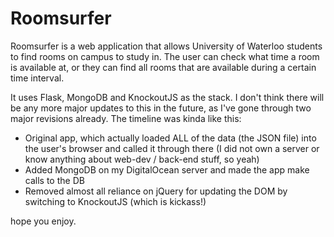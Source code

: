 Roomsurfer
==========

Roomsurfer is a web application that allows University of Waterloo students to find rooms on campus to study in. The user can 
check what time a room is available at, or they can find all rooms that are available during a certain time interval.

It uses Flask, MongoDB and KnockoutJS as the stack. I don't think there will be any more major updates to this in the future, 
as I've gone through two major revisions already. The timeline was kinda like this:
- Original app, which actually loaded ALL of the data (the JSON file) into the user's browser and called it through there (I 
did not own a server or know anything about web-dev / back-end stuff, so yeah)
- Added MongoDB on my DigitalOcean server and made the app make calls to the DB
- Removed almost all reliance on jQuery for updating the DOM by switching to KnockoutJS (which is kickass!)

hope you enjoy.
